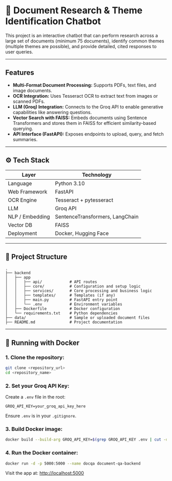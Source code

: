 # 📄 Document Research & Theme Identification Chatbot

This project is an interactive chatbot that can perform research across a large set of documents
(minimum 75 documents), identify common themes (multiple themes are possible), and
provide detailed, cited responses to user queries.

---

## Features

* **Multi-Format Document Processing:** Supports PDFs, text files, and image documents.
* **OCR Integration:** Uses Tesseract OCR to extract text from images or scanned PDFs.
* **LLM (Groq) Integration:** Connects to the Groq API to enable generative capabilities like answering questions.
* **Vector Search with FAISS:** Embeds documents using Sentence Transformers and stores them in FAISS for efficient similarity-based querying.
* **API Interface (FastAPI):** Exposes endpoints to upload, query, and fetch summaries.

---

## ⚙️ Tech Stack

| Layer           | Technology                      |
| --------------- | ------------------------------- |
| Language        | Python 3.10                     |
| Web Framework   | FastAPI                         |
| OCR Engine      | Tesseract + pytesseract         |
| LLM             | Groq API                        |
| NLP / Embedding | SentenceTransformers, LangChain |
| Vector DB       | FAISS                           |
| Deployment      | Docker, Hugging Face            |

---

## 📁 Project Structure

```
.
├── backend
│   ├── app
│   │   ├── api/            # API routes
│   │   ├── core/           # Configuration and setup logic
│   │   ├── services/       # Core processing and business logic
│   │   ├── templates/      # Templates (if any)
│   │   ├── main.py         # FastAPI entry point
│   │   └── .env            # Environment variables
│   ├── Dockerfile          # Docker configuration
│   └── requirements.txt    # Python dependencies
├── data/                   # Sample or uploaded document files
├── README.md               # Project documentation
```

---

## 🐳 Running with Docker

### 1. Clone the repository:

```bash
git clone <repository_url>
cd <repository_name>
```

### 2. Set your Groq API Key:

Create a `.env` file in the root:

```
GROQ_API_KEY=your_groq_api_key_here
```

Ensure `.env` is in your `.gitignore`.

### 3. Build Docker image:

```bash
docker build --build-arg GROQ_API_KEY=$(grep GROQ_API_KEY .env | cut -d '=' -f2) -t document-qa-backend .
```

### 4. Run the Docker container:

```bash
docker run -d -p 5000:5000 --name docqa document-qa-backend
```

Visit the app at: [http://localhost:5000](http://localhost:5000)

